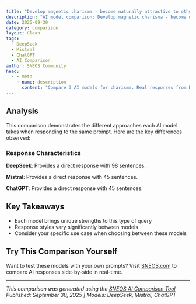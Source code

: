 ```yaml
---
title: "Develop magnetic charisma - become naturally attractive to others"
description: "AI model comparison: Develop magnetic charisma - become naturally attractive to others..."
date: 2025-09-30
category: comparison
layout: Clean
tags:
  - DeepSeek
  - Mistral
  - ChatGPT
  - AI Comparison
author: SNEOS Community
head:
  - - meta
    - name: description
      content: "Compare 3 AI models for charisma. Real responses from DeepSeek, Mistral, ChatGPT with detailed analysis."
---
```


<ChatComparison
  title="Develop magnetic charisma - become naturally attractive to others"
  prompt="Develop magnetic charisma - become naturally attractive to others"
  :responses='{"DeepSeek": "Of course. Let\u0027s break down \u0022magnetic charisma\u0022 into a practical, learnable framework.\n\nThe most important thing to understand is this: **Charisma is not about being the most entertaining or dominant person in the room. It\u0027s about making the *other person* feel seen, heard, and valued.** When you achieve that, people are naturally drawn to you.\n\nHere is a comprehensive guide to developing that magnetic quality.\n\n### Part 1: The Inner Foundation (The \u0022Being\u0022)\n\nYou cannot fake this part for long. True charisma radiates from a solid internal state.\n\n1. **Cultivate Authentic Self-Confidence:**\n * **Know Your Value:** List your strengths, skills, and past successes. You don\u0027t have to be arrogant, but you must be aware of what you bring to the table.\n * **Embrace Imperfection:** Charismatic people aren\u0027t perfect. They are comfortable with their flaws. They can laugh at themselves, which is incredibly endearing and humanizing.\n * **Stop Seeking Validation:** Your worth is not determined by others\u0027 approval. When you stop needing others to like you, you become more relaxed and genuine, which paradoxically makes them like you more.\n\n2. **Develop Deep Presence:**\n * **The 90-Second Rule:** When you first meet someone, give them your complete, undivided attention for the first 90 seconds. Don\u0027t look over their shoulder for someone more important. This single shift is transformative.\n * **Practice Mindfulness:** Meditate for 5-10 minutes a day. This trains your brain to stop getting lost in thought and to stay in the present moment with the person in front of you.\n\n3. **Adopt an Abundance Mindset:**\n * Believe that there are enough connections, opportunities, and friendships to go around. This eliminates desperation and neediness, the two biggest killers of charisma.\n\n### Part 2: The External Expression (The \u0022Doing\u0022)\n\nThis is how you project your inner state to the world.\n\n#### A. Master Non-Verbal Communication (The Unspoken 93%)\n\n1. **Eye Contact:** Don\u0027t stare, but do hold contact. A good technique is to notice their eye color when you first meet. Try to maintain contact for 60-70% of the conversation, looking away briefly to avoid intensity.\n2. **Posture \u0026 Body Language:**\n * **Stand Tall:** Keep your shoulders back and your chest open. This signals confidence and receptivity.\n * **Uncross Your Arms:** This is a closed, defensive posture. Keep your arms relaxed at your sides or use them to gesture.\n * **Lean In Slightly:** When someone is talking, a slight forward lean shows engagement and interest.\n3. **The Voice:**\n * **Slow Down:** Rushing your speech signals anxiety. A slightly slower, deliberate pace conveys authority and calm.\n * **Modulate Your Tone:** A monotone voice is boring. Let your voice go up and down with emotion and emphasis.\n * **Warmth in the Smile:** A genuine, slow-building smile that reaches your eyes (creating \u0022crow\u0027s feet\u0022) is perceived as warm and authentic, not a polite, forced grin.\n\n#### B. Master Verbal Communication (The Spoken 7%)\n\n1. **Become a World-Class Listener:**\n * **Listen to Understand, Not to Reply.** Stop formulating your response while the other person is talking.\n * **Ask Open-Ended Questions:** Instead of \u0022Did you have a good weekend?\u0022 ask \u0022What was the highlight of your weekend?\u0022 This invites stories.\n * **Practice \u0022Echoing\u0022:** Gently repeat the last few words they say as a question. *Them: \u0022...and that\u0027s how I ended up moving to Spain.\u0022 You: \u0022...ended up moving to Spain?\u0022* This shows you\u0027re tracking and encourages them to continue.\n\n2. **Make People Feel Good About Themselves:**\n * **Offer Specific, Genuine Compliments:** Instead of \u0022Nice presentation,\u0022 say \u0022I was really impressed with how you handled those tough questions with such clarity.\u0022 Specificity proves you were paying attention.\n * **Validate Their Feelings:** \u0022That sounds incredibly frustrating,\u0022 or \u0022You must have been so excited!\u0022 This builds immediate rapport.\n\n3. **Tell Engaging Stories:**\n * People remember stories, not facts. Practice telling short, relevant anecdotes from your life. A good story has a clear point, some emotion, and a relatable challenge or triumph.\n\n### Part 3: The Charismatic Mindsets (The \u0022X-Factor\u0022)\n\nChoose one of these \u0022flavors\u0022 of charisma to embody, depending on your personality and the situation.\n\n* **Focus Charisma:** The most powerful and universally applicable. It\u0027s the intense presence and deep listening we\u0027ve discussed. It makes people feel like they are the most important person in the world. (Ex: Bill Clinton, a therapist you trust).\n* **Kindness Charisma:** Rooted in warmth, acceptance, and benevolence. Your body language is soft and open, and you radiate calm and safety. (Ex: Fred Rogers, the Dalai Lama).\n* **Authority Charisma:** Conveyed through confidence, expertise, and status (earned, not assumed). It\u0027s powerful but must be tempered with warmth, or it becomes intimidation. (Ex: A respected CEO, a seasoned surgeon).\n* **Vitality Charisma:** Bubbling with energy, optimism, and humor. You bring a sense of fun and possibility into the room. (Ex: A great motivational speaker, a fun friend).\n\n**You can blend these, but most people have a natural tendency toward one or two.**\n\n### Your Action Plan: Start Small\n\nYou don\u0027t have to do everything at once. Pick **one** thing to practice for a week.\n\n* **Week 1:** In every conversation, focus 100% on the person. Put your phone away. Don\u0027t interrupt.\n* **Week 2:** Practice making eye contact and noticing one new thing about the person (their earrings, the color of their tie, their enthusiasm for a topic).\n* **Week 3:** Give one specific, genuine compliment to someone each day.\n* **Week 4:** Work on slowing down your speech and letting your sentences land.\n\n**Final Truth:** Magnetic charisma is a skill, not a magic trick. It\u0027s built through consistent, mindful practice. It\u0027s about shifting your focus from \u0022How am I being perceived?\u0022 to **\u0022How can I make this person feel truly heard and valued?\u0022**\n\nWhen you do that, you stop *performing* charisma and start *embodying* it. And that is naturally, powerfully attractive.", "Mistral": "Developing magnetic charisma involves a combination of personal growth, emotional intelligence, and effective communication. Here are some steps to help you become naturally attractive to others:\n\n1. **Self-Confidence**:\n - **Believe in Yourself**: Understand your strengths and embrace your uniqueness.\n - **Body Language**: Maintain good posture, eye contact, and a genuine smile.\n - **Personal Grooming**: Take care of your appearance. This doesn\u0027t mean you need to be a fashion icon, but rather show that you respect yourself.\n\n2. **Emotional Intelligence**:\n - **Empathy**: Understand and share the feelings of another. This shows that you care and are invested in them.\n - **Active Listening**: Pay full attention to the speaker, show you\u0027re listening, and provide feedback.\n - **Self-Awareness**: Recognize your emotions and how they affect your thoughts and behavior.\n\n3. **Effective Communication**:\n - **Be Genuine**: Authenticity goes a long way. Be yourself and let your true personality shine.\n - **Positivity**: Maintain a positive outlook. People are naturally drawn to positivity.\n - **Storytelling**: Learn to tell engaging stories. This can make you more interesting and memorable.\n - **Humor**: If it comes naturally to you, use it. It can be a powerful tool for connection.\n\n4. **Personal Growth**:\n - **Passion**: Pursue your passions and share them with others. Passion is attractive.\n - **Curiosity**: Be open to new experiences and ideas. Ask questions and show genuine interest in others.\n - **Personal Development**: Always strive to improve yourself. This can make you more interesting and show others that you value growth.\n\n5. **Help Others**:\n - **Be Kind**: Small acts of kindness can make a big impact.\n - **Provide Value**: Share your knowledge, skills, or resources to help others.\n - **Be Supportive**: Be there for others in their times of need.\n\n6. **Be Present**:\n - **Live in the Moment**: Give your full attention to the person you\u0027re with and the situation you\u0027re in.\n - **Mindfulness**: Practice mindfulness to stay present and non-judgmental.\n\n7. **Practice**:\n - **Social Skills**: Like any other skill, charisma can be developed with practice. Put yourself out there and interact with others.\n\n8. **Be Consistent**:\n - **Consistency is Key**: Make sure your charismatic behavior is consistent, not just a one-time show.\n\n9. **Learn from Others**:\n - **Observe Charismatic People**: Pay attention to what they do and how they behave. Try to incorporate their positive traits into your own life.\n\n10. **Be Patient**:\n - **Personal Growth Takes Time**: Don\u0027t rush the process. Keep working on yourself and the rest will follow.", "ChatGPT": "Developing magnetic charisma and becoming naturally attractive to others involves a combination of mindset, behaviors, and communication skills. Here are some practical steps to help you cultivate that magnetic presence:\n\n### 1. Cultivate Genuine Confidence\n- **Believe in Yourself:** Confidence is magnetic. Work on building self-esteem by acknowledging your strengths and achievements.\n- **Body Language:** Stand tall, maintain good posture, make eye contact, and smile warmly. Confident body language invites people in.\n\n### 2. Develop Emotional Intelligence\n- **Be Present:** Truly listen when others speak. Show that you care about their thoughts and feelings.\n- **Empathy:** Understand and validate others\u2019 emotions. People are naturally drawn to those who make them feel understood.\n\n### 3. Improve Communication Skills\n- **Be Clear and Articulate:** Speak with clarity and conviction.\n- **Use Stories and Humor:** Stories create connection, and a well-timed joke breaks the ice.\n- **Positive Language:** Focus on uplifting and positive topics to create an enjoyable atmosphere.\n\n### 4. Show Genuine Interest in Others\n- **Ask Thoughtful Questions:** Encourage others to share about themselves.\n- **Remember Details:** Refer back to things people have told you. It shows you value them.\n\n### 5. Develop an Authentic and Warm Personality\n- **Be Yourself:** Authenticity is attractive. Don\u2019t try to be someone you\u2019re not.\n- **Be Kind and Approachable:** Warmth invites others to feel comfortable around you.\n\n### 6. Take Care of Your Appearance and Energy\n- **Dress Well:** Dressing appropriately for the occasion can boost your confidence and perception.\n- **Maintain Good Hygiene:** A neat appearance is important.\n- **Manage Your Energy:** Be enthusiastic and energetic but avoid overwhelming intensity.\n\n### 7. Be Positive and Optimistic\n- People are drawn to those who uplift them. Cultivate a positive mindset and share that energy with others.\n\n### 8. Practice Gratitude and Generosity\n- Being grateful and generous (with your time, attention, and resources) makes you more likable and magnetic.\n\n### 9. Develop a Sense of Purpose and Passion\n- Passion is contagious. When you talk about what excites you, others naturally gravitate towards your enthusiasm.\n\n### 10. Keep Improving Social Skills\n- **Join Groups or Clubs:** Practice interacting in different social settings.\n- **Observe Charismatic People:** Learn from those you admire.\n- **Seek Feedback:** Ask trusted friends for honest feedback and ways to improve.\n\n---\n\n### Daily Practices to Build Magnetic Charisma:\n- Practice mindful listening during conversations.\n- Smile more often and genuinely.\n- Compliment or encourage at least one person daily.\n- Work on your posture and eye contact every day.\n- Read books or watch talks on charisma and social skills.\n\nBy consistently applying these steps, you will naturally develop magnetic charisma that attracts and inspires others."}' 
  published-date="13:01"
/>

## Analysis

This comparison demonstrates the different approaches each AI model takes when responding to the same prompt. Here are the key differences observed:

### Response Characteristics

**DeepSeek**: Provides a direct response with 98 sentences. 

**Mistral**: Provides a direct response with 45 sentences. 

**ChatGPT**: Provides a direct response with 45 sentences. 

## Key Takeaways

- Each model brings unique strengths to this type of query
- Response styles vary significantly between models
- Consider your specific use case when choosing between these models

## Try This Comparison Yourself

Want to test these models with your own prompts? Visit [SNEOS.com](https://sneos.com) to compare AI responses side-by-side in real-time.

---

*This comparison was generated using the [SNEOS AI Comparison Tool](https://sneos.com)*
*Published: September 30, 2025 | Models: DeepSeek, Mistral, ChatGPT*
